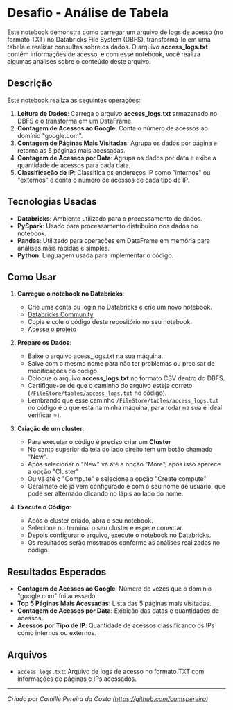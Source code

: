 # Desafio - Análise de Tabela
Este notebook demonstra como carregar um arquivo de logs de acesso (no formato TXT) no Databricks File System (DBFS), transformá-lo em uma tabela e realizar consultas sobre os dados. O arquivo **access_logs.txt** contém informações de acesso, e com esse notebook, você realiza algumas análises sobre o conteúdo deste arquivo.

## Descrição

Este notebook realiza as seguintes operações:

1. **Leitura de Dados**: Carrega o arquivo **access_logs.txt** armazenado no DBFS e o transforma em um DataFrame.
2. **Contagem de Acessos ao Google**: Conta o número de acessos ao domínio "google.com".
3. **Contagem de Páginas Mais Visitadas**: Agrupa os dados por página e retorna as 5 páginas mais acessadas.
4. **Contagem de Acessos por Data**: Agrupa os dados por data e exibe a quantidade de acessos para cada data.
5. **Classificação de IP**: Classifica os endereços IP como "internos" ou "externos" e conta o número de acessos de cada tipo de IP.

## Tecnologias Usadas

- **Databricks**: Ambiente utilizado para o processamento de dados.
- **PySpark**: Usado para processamento distribuído dos dados no notebook.
- **Pandas**: Utilizado para operações em DataFrame em memória para análises mais rápidas e simples.
- **Python**: Linguagem usada para implementar o código.

## Como Usar

1. **Carregue o notebook no Databricks**:
   - Crie uma conta ou login no Databricks e crie um novo notebook.
   - [Databricks Community](community.cloud.databricks.com)
   - Copie e cole o código deste repositório no seu notebook.
   - [Acesse o projeto](https://github.com/camspereira/acess.git)
   
2. **Prepare os Dados**:
   - Baixe o arquivo acess_logs.txt na sua máquina.
   - Salve com o mesmo nome para não ter problemas ou precisar de modificações do codigo.
   - Coloque o arquivo **access_logs.txt** no formato CSV dentro do DBFS.
   - Certifique-se de que o caminho do arquivo esteja correto (`/FileStore/tables/access_logs.txt` no código).
   - Lembrando que esse caminho `/FileStore/tables/access_logs.txt` no código é o que está na minha máquina, para rodar na sua é ideal verificar =).


3. **Criação de um cluster**:
   - Para executar o código é preciso criar um **Cluster**
   - No canto superior da tela do lado direito tem um botão chamado "New".
   - Após selecionar o "New" vá até a opção "More", após isso aparece a opção "Cluster"
   - Ou vá até o "Compute" e selecione a opção "Create compute"
   - Geralmete ele já vem configurado e com o seu nome de usuário, que pode ser alternado clicando no lápis ao lado do nome.

3. **Execute o Código**:
   - Após o cluster criado, abra o seu notebook.
   - Selecione no terminal o seu cluster e espere conectar.
   - Depois configurar o arquivo, execute o notebook no Databricks.
   - Os resultados serão mostrados conforme as análises realizadas no código.

## Resultados Esperados

- **Contagem de Acessos ao Google**: Número de vezes que o domínio "google.com" foi acessado.
- **Top 5 Páginas Mais Acessadas**: Lista das 5 páginas mais visitadas.
- **Contagem de Acessos por Data**: Exibição das datas e quantidades de acessos.
- **Acessos por Tipo de IP**: Quantidade de acessos classificando os IPs como internos ou externos.

## Arquivos

- `access_logs.txt`: Arquivo de logs de acesso no formato TXT com informações de páginas e IPs acessados.


---

*Criado por Camille Pereira da Costa (https://github.com/camspereira)*



